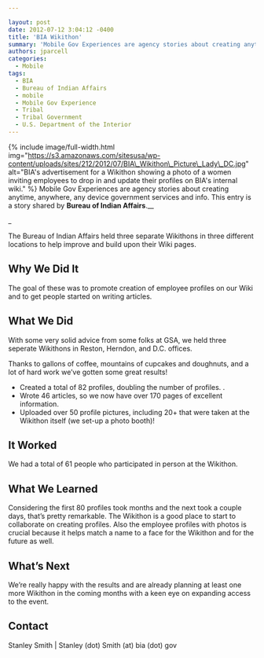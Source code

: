 ```yaml
---

layout: post
date: 2012-07-12 3:04:12 -0400
title: 'BIA Wikithon'
summary: 'Mobile Gov Experiences are agency stories about creating anytime, anywhere, any device government services and info. This entry is a story shared by Bureau of Indian Affairs. The Bureau'
authors: jparcell
categories:
  - Mobile
tags:
  - BIA
  - Bureau of Indian Affairs
  - mobile
  - Mobile Gov Experience
  - Tribal
  - Tribal Government
  - U.S. Department of the Interior
---
```


{% include image/full-width.html img="https://s3.amazonaws.com/sitesusa/wp-content/uploads/sites/212/2012/07/BIA\_Wikithon\_Picture\_Lady\_DC.jpg" alt="BIA's advertisement for a Wikithon showing a photo of a women inviting employees to drop in and update their profiles on BIA's internal wiki." %}
Mobile Gov Experiences are agency stories about creating anytime, anywhere, any device government services and info. This entry is a story shared by **Bureau of Indian Affairs**.__
  
_ 

The Bureau of Indian Affairs held three separate Wikithons in three different locations to help improve and build upon their Wiki pages.

## Why We Did It

The goal of these was to promote creation of employee profiles on our Wiki and to get people started on writing articles.

## What We Did

With some very solid advice from some folks at GSA, we held three seperate Wikithons in Reston, Herndon, and D.C. offices.

Thanks to gallons of coffee, mountains of cupcakes and doughnuts, and a lot of hard work we&#8217;ve gotten some great results!

  * Created a total of 82 profiles, doubling the number of profiles. .
  * Wrote 46 articles, so we now have over 170 pages of excellent information.
  * Uploaded over 50 profile pictures, including 20+ that were taken at the Wikithon itself (we set-up a photo booth)!

## It Worked

We had a total of 61 people who participated in person at the Wikithon.

## What We Learned

Considering the first 80 profiles took months and the next took a couple days, that’s pretty remarkable. The Wikithon is a good place to start to collaborate on creating profiles. Also the employee profiles with photos is crucial because it helps match a name to a face for the Wikithon and for the future as well.

## What&#8217;s Next

We’re really happy with the results and are already planning at least one more Wikithon in the coming months with a keen eye on expanding access to the event.

## Contact

Stanley Smith | Stanley (dot) Smith (at) bia (dot) gov